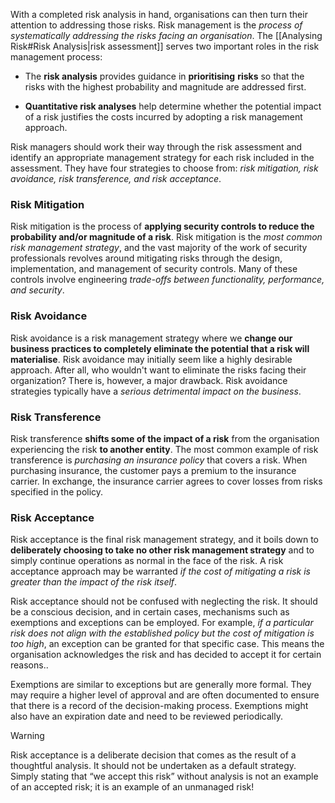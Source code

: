 
With a completed risk analysis in hand, organisations can then turn their attention to addressing those risks. Risk management is the *process of systematically addressing the risks facing an organisation*. The [[Analysing Risk#Risk Analysis|risk assessment]] serves two important roles in the risk management process:

- The **risk analysis** provides guidance in **prioritising** **risks** so that the risks with the highest probability and magnitude are addressed first.
  
- **Quantitative risk analyses** help determine whether the potential impact of a risk justifies the costs incurred by adopting a risk management approach.

Risk managers should work their way through the risk assessment and identify an appropriate management strategy for each risk included in the assessment. They have four strategies to choose from: *risk mitigation, risk avoidance, risk transference, and risk acceptance*. 

### Risk Mitigation

Risk mitigation is the process of **applying security controls to reduce the probability and/or magnitude of a risk**. Risk mitigation is the *most common risk management strategy*, and the vast majority of the work of security professionals revolves around mitigating risks through the design, implementation, and management of security controls. Many of these controls involve engineering *trade-offs between functionality, performance, and security*.

### Risk Avoidance

Risk avoidance is a risk management strategy where we **change our business practices to completely eliminate the potential that a risk will materialise**. Risk avoidance may initially seem like a highly desirable approach. After all, who wouldn't want to eliminate the risks facing their organization? There is, however, a major drawback. Risk avoidance strategies typically have a *serious detrimental impact on the business*.

### Risk Transference

Risk transference **shifts some of the impact of a risk** from the organisation experiencing the risk **to another entity**. The most common example of risk transference is *purchasing an insurance policy* that covers a risk. When purchasing insurance, the customer pays a premium to the insurance carrier. In exchange, the insurance carrier agrees to cover losses from risks specified in the policy.

### Risk Acceptance

Risk acceptance is the final risk management strategy, and it boils down to **deliberately choosing to take no other risk management strategy** and to simply continue operations as normal in the face of the risk. A risk acceptance approach may be warranted *if the cost of mitigating a risk is greater than the impact of the risk itself*.

Risk acceptance should not be confused with neglecting the risk. It should be a conscious decision, and in certain cases, mechanisms such as exemptions and exceptions can be employed. For example, *if a particular risk does not align with the established policy but the cost of mitigation is too high*, an exception can be granted for that specific case. This means the organisation acknowledges the risk and has decided to accept it for certain reasons..

Exemptions are similar to exceptions but are generally more formal. They may require a higher level of approval and are often documented to ensure that there is a record of the decision-making process. Exemptions might also have an expiration date and need to be reviewed periodically.

>[!Warning]
>Risk acceptance is a deliberate decision that comes as the result of a thoughtful analysis. It should not be undertaken as a default strategy. Simply stating that “we accept this risk” without analysis is not an example of an accepted risk; it is an example of an unmanaged risk!


